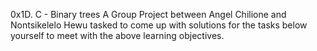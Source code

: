 0x1D. C - Binary trees
A Group Project between Angel Chilione and Nontsikelelo Hewu
tasked to come up with solutions for the tasks below yourself to meet with the above learning objectives.
